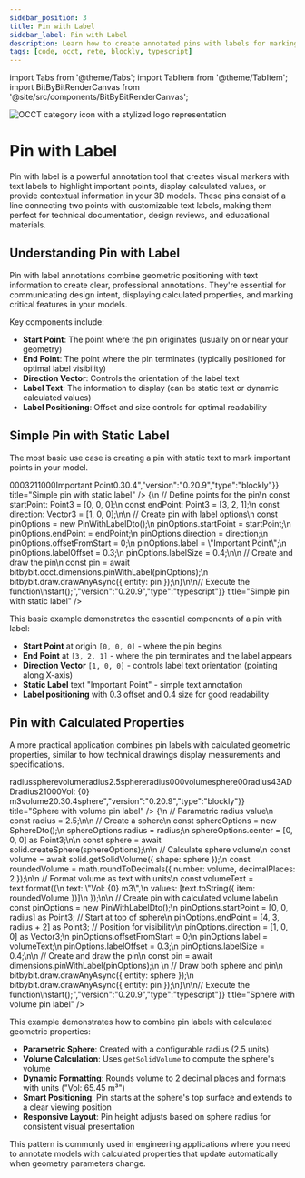 ```yaml
---
sidebar_position: 3
title: Pin with Label
sidebar_label: Pin with Label
description: Learn how to create annotated pins with labels for marking important points and displaying information in your 3D models.
tags: [code, occt, rete, blockly, typescript]
---
```


import Tabs from '@theme/Tabs';
import TabItem from '@theme/TabItem';
import BitByBitRenderCanvas from '@site/src/components/BitByBitRenderCanvas';

<img 
  class="category-icon-small" 
  src="https://s.bitbybit.dev/assets/icons/white/occt-icon.svg" 
  alt="OCCT category icon with a stylized logo representation" 
  title="OCCT category icon" />

# Pin with Label

Pin with label is a powerful annotation tool that creates visual markers with text labels to highlight important points, display calculated values, or provide contextual information in your 3D models. These pins consist of a line connecting two points with customizable text labels, making them perfect for technical documentation, design reviews, and educational materials.

## Understanding Pin with Label

Pin with label annotations combine geometric positioning with text information to create clear, professional annotations. They're essential for communicating design intent, displaying calculated properties, and marking critical features in your models. 

Key components include:
- **Start Point**: The point where the pin originates (usually on or near your geometry)
- **End Point**: The point where the pin terminates (typically positioned for optimal label visibility)
- **Direction Vector**: Controls the orientation of the label text
- **Label Text**: The information to display (can be static text or dynamic calculated values)
- **Label Positioning**: Offset and size controls for optimal readability

## Simple Pin with Static Label

The most basic use case is creating a pin with static text to mark important points in your model.

<Tabs groupId="simple-pin-with-label">
<TabItem value="rete" label="Rete">
    <BitByBitRenderCanvas
    requireManualStart={true}
    script={{"script":"{\"id\":\"rete-v2-json\",\"nodes\":{\"a1b2c3d4e5f6g7h8\":{\"id\":\"a1b2c3d4e5f6g7h8\",\"name\":\"bitbybit.point.pointXYZ\",\"customName\":\"start point\",\"async\":false,\"drawable\":true,\"data\":{\"genericNodeData\":{\"hide\":true,\"oneOnOne\":false,\"flatten\":0,\"forceExecution\":false},\"x\":0,\"y\":0,\"z\":0},\"inputs\":{},\"position\":[-3.082380360351779,4.874850306260413]},\"b2c3d4e5f6g7h8i9\":{\"id\":\"b2c3d4e5f6g7h8i9\",\"name\":\"bitbybit.point.pointXYZ\",\"customName\":\"end point\",\"async\":false,\"drawable\":true,\"data\":{\"genericNodeData\":{\"hide\":true,\"oneOnOne\":false,\"flatten\":0,\"forceExecution\":false},\"x\":3,\"y\":2,\"z\":1},\"inputs\":{},\"position\":[-3.8143436709497607,356.9627885959876]},\"c3d4e5f6g7h8i9j0\":{\"id\":\"c3d4e5f6g7h8i9j0\",\"name\":\"bitbybit.vector.vectorXYZ\",\"customName\":\"direction\",\"async\":false,\"drawable\":true,\"data\":{\"genericNodeData\":{\"hide\":true,\"oneOnOne\":false,\"flatten\":0,\"forceExecution\":false},\"x\":1,\"y\":0,\"z\":0},\"inputs\":{},\"position\":[-8.496903479843652,707.145616899227]},\"d4e5f6g7h8i9j0k1\":{\"id\":\"d4e5f6g7h8i9j0k1\",\"name\":\"bitbybit.occt.dimensions.pinWithLabel\",\"customName\":\"pin with label\",\"async\":true,\"drawable\":true,\"data\":{\"genericNodeData\":{\"hide\":false,\"oneOnOne\":false,\"flatten\":0,\"forceExecution\":false},\"startPoint\":[0,0,0],\"endPoint\":[0,5,2],\"direction\":[0,0,1],\"offsetFromStart\":0,\"label\":\"Important Point\",\"labelOffset\":0.3,\"labelSize\":0.4},\"inputs\":{\"startPoint\":{\"connections\":[{\"node\":\"a1b2c3d4e5f6g7h8\",\"output\":\"result\",\"data\":{}}]},\"endPoint\":{\"connections\":[{\"node\":\"b2c3d4e5f6g7h8i9\",\"output\":\"result\",\"data\":{}}]},\"direction\":{\"connections\":[{\"node\":\"c3d4e5f6g7h8i9j0\",\"output\":\"result\",\"data\":{}}]}},\"position\":[567.8101091255851,313.38590437874376]}}}","version":"0.20.9","type":"rete"}}
    title="Simple pin with static label"
    />
</TabItem>
<TabItem value="blockly" label="Blockly">
  <BitByBitRenderCanvas
    requireManualStart={true}
    script={{"script":"<xml xmlns=\"https://developers.google.com/blockly/xml\"><block type=\"bitbybit.draw.drawAnyAsyncNoReturn\" id=\"fgeiUoQm$kRn0loAmyRM\" x=\"-173\" y=\"-13\"><value name=\"Entity\"><block type=\"bitbybit.occt.dimensions.pinWithLabel\" id=\"yKrU^[e1O|Tox2ddsQ$U\"><value name=\"StartPoint\"><block type=\"bitbybit.point.pointXYZ\" id=\"3e?$A5f$qI}@h@c]k8~j\"><value name=\"X\"><block type=\"math_number\" id=\".g#F4vOTD8[}Z$)t`dN}\"><field name=\"NUM\">0</field></block></value><value name=\"Y\"><block type=\"math_number\" id=\"pu$Hq4oIO_A_V)+io4I~\"><field name=\"NUM\">0</field></block></value><value name=\"Z\"><block type=\"math_number\" id=\"BVwnig`6WRyvDx_q~IgO\"><field name=\"NUM\">0</field></block></value></block></value><value name=\"EndPoint\"><block type=\"bitbybit.point.pointXYZ\" id=\"JQ#jG,fBtEsy:`pC=.KH\"><value name=\"X\"><block type=\"math_number\" id=\"}m~jsS`1+Eg;YL!W4]2n\"><field name=\"NUM\">3</field></block></value><value name=\"Y\"><block type=\"math_number\" id=\"ry85@gKPTl*lE4gL|WW|\"><field name=\"NUM\">2</field></block></value><value name=\"Z\"><block type=\"math_number\" id=\"T~5flBYN6xx~1X8]O]~7\"><field name=\"NUM\">1</field></block></value></block></value><value name=\"Direction\"><block type=\"bitbybit.vector.vectorXYZ\" id=\"^UQBTw97.rgI^Bi7/RJ0\"><value name=\"X\"><block type=\"math_number\" id=\"GsHt^J$/TVIORKEv-@3V\"><field name=\"NUM\">1</field></block></value><value name=\"Y\"><block type=\"math_number\" id=\"_FIWm4sXHc7#;:1P$00N\"><field name=\"NUM\">0</field></block></value><value name=\"Z\"><block type=\"math_number\" id=\"#Va^Vt36uVNaOUXRzb09\"><field name=\"NUM\">0</field></block></value></block></value><value name=\"OffsetFromStart\"><block type=\"math_number\" id=\"kc62+1=8KXU1zH8._DHO\"><field name=\"NUM\">0</field></block></value><value name=\"Label\"><block type=\"text\" id=\"Ibuvumx#6;Qhb7U@I5Ci\"><field name=\"TEXT\">Important Point</field></block></value><value name=\"LabelOffset\"><block type=\"math_number\" id=\"4TX?erJklt/33j}k4-Yi\"><field name=\"NUM\">0.3</field></block></value><value name=\"LabelSize\"><block type=\"math_number\" id=\"!6XMA7fSVQFsrbWk9oyS\"><field name=\"NUM\">0.4</field></block></value></block></value></block></xml>","version":"0.20.9","type":"blockly"}}
    title="Simple pin with static label"
    />
</TabItem>
<TabItem value="typescript" label="TypeScript">
<BitByBitRenderCanvas
    requireManualStart={true}
    script={{"script":"// Import the required DTO for pin with label\nconst { PinWithLabelDto } = Bit.Inputs.OCCT;\ntype Point3 = Bit.Inputs.Base.Point3;\ntype Vector3 = Bit.Inputs.Base.Vector3;\n\n// Define the main function\nconst start = async () => {\n    // Define points for the pin\n    const startPoint: Point3 = [0, 0, 0];\n    const endPoint: Point3 = [3, 2, 1];\n    const direction: Vector3 = [1, 0, 0];\n\n    // Create pin with label options\n    const pinOptions = new PinWithLabelDto();\n    pinOptions.startPoint = startPoint;\n    pinOptions.endPoint = endPoint;\n    pinOptions.direction = direction;\n    pinOptions.offsetFromStart = 0;\n    pinOptions.label = \"Important Point\";\n    pinOptions.labelOffset = 0.3;\n    pinOptions.labelSize = 0.4;\n\n    // Create and draw the pin\n    const pin = await bitbybit.occt.dimensions.pinWithLabel(pinOptions);\n    bitbybit.draw.drawAnyAsync({ entity: pin });\n}\n\n// Execute the function\nstart();","version":"0.20.9","type":"typescript"}}
    title="Simple pin with static label"
    />
</TabItem>
</Tabs>

This basic example demonstrates the essential components of a pin with label:
- **Start Point** at origin `[0, 0, 0]` - where the pin begins
- **End Point** at `[3, 2, 1]` - where the pin terminates and the label appears
- **Direction Vector** `[1, 0, 0]` - controls label text orientation (pointing along X-axis)
- **Static Label** text "Important Point" - simple text annotation
- **Label positioning** with 0.3 offset and 0.4 size for good readability

## Pin with Calculated Properties

A more practical application combines pin labels with calculated geometric properties, similar to how technical drawings display measurements and specifications.

<Tabs groupId="pin-with-calculated-properties">
<TabItem value="rete" label="Rete">
    <BitByBitRenderCanvas
    requireManualStart={true}
    script={{"script":"{\"id\":\"rete-v2-json\",\"nodes\":{\"c66568678586089d\":{\"id\":\"c66568678586089d\",\"name\":\"bitbybit.math.numberSlider\",\"customName\":\"radius\",\"data\":{\"options\":{\"min\":1,\"max\":5,\"step\":0.1,\"width\":300,\"updateOnDrag\":true},\"number\":2.5},\"inputs\":{},\"position\":[42.37234172395962,107.44633517914559]},\"b2c3d4e5f6g7h8i9\":{\"id\":\"b2c3d4e5f6g7h8i9\",\"name\":\"bitbybit.occt.shapes.solid.createSphere\",\"customName\":\"sphere\",\"async\":true,\"drawable\":true,\"data\":{\"genericNodeData\":{\"hide\":false,\"oneOnOne\":false,\"flatten\":0,\"forceExecution\":false},\"radius\":2.5,\"center\":[0,0,0]},\"inputs\":{\"radius\":{\"connections\":[{\"node\":\"c66568678586089d\",\"output\":\"result\",\"data\":{}}]}},\"position\":[1028.4532554896928,63.44938865666802]},\"c3d4e5f6g7h8i9j0\":{\"id\":\"c3d4e5f6g7h8i9j0\",\"name\":\"bitbybit.occt.shapes.solid.getSolidVolume\",\"customName\":\"get volume\",\"async\":true,\"drawable\":false,\"data\":{\"genericNodeData\":{\"hide\":false,\"oneOnOne\":false,\"flatten\":0,\"forceExecution\":false}},\"inputs\":{\"shape\":{\"connections\":[{\"node\":\"b2c3d4e5f6g7h8i9\",\"output\":\"result\",\"data\":{}}]}},\"position\":[1424.1082301913739,60.27055877703206]},\"d4e5f6g7h8i9j0k1\":{\"id\":\"d4e5f6g7h8i9j0k1\",\"name\":\"bitbybit.math.roundToDecimals\",\"customName\":\"round volume\",\"async\":false,\"drawable\":false,\"data\":{\"genericNodeData\":{\"hide\":false,\"oneOnOne\":false,\"flatten\":0,\"forceExecution\":false},\"number\":1.123456,\"decimalPlaces\":2},\"inputs\":{\"number\":{\"connections\":[{\"node\":\"c3d4e5f6g7h8i9j0\",\"output\":\"result\",\"data\":{}}]}},\"position\":[1797.4006197699327,61.31067901531682]},\"e5f6g7h8i9j0k1l2\":{\"id\":\"e5f6g7h8i9j0k1l2\",\"name\":\"bitbybit.text.format\",\"customName\":\"format volume\",\"async\":false,\"drawable\":false,\"data\":{\"genericNodeData\":{\"hide\":false,\"oneOnOne\":false,\"flatten\":0,\"forceExecution\":false},\"text\":\"Vol: {0} m3\",\"values\":[\"World\"]},\"inputs\":{\"values\":{\"connections\":[{\"node\":\"aed40f273ec67645\",\"output\":\"list\",\"data\":{}}]}},\"position\":[2924.572795632677,19.910741652073355]},\"aed40f273ec67645\":{\"id\":\"aed40f273ec67645\",\"name\":\"bitbybit.lists.createList\",\"customName\":\"volume list\",\"data\":{},\"inputs\":{\"listElements\":{\"connections\":[{\"node\":\"g7h8i9j0k1l2m3n4\",\"output\":\"result\",\"data\":{}}]}},\"position\":[2546.460084525186,96.60716110138223]},\"g7h8i9j0k1l2m3n4\":{\"id\":\"g7h8i9j0k1l2m3n4\",\"name\":\"bitbybit.text.toString\",\"customName\":\"volume to string\",\"async\":false,\"drawable\":false,\"data\":{\"genericNodeData\":{\"hide\":false,\"oneOnOne\":false,\"flatten\":0,\"forceExecution\":false}},\"inputs\":{\"item\":{\"connections\":[{\"node\":\"d4e5f6g7h8i9j0k1\",\"output\":\"result\",\"data\":{}}]}},\"position\":[2170.95886498554,58.543647593272425]},\"h8i9j0k1l2m3n4o5\":{\"id\":\"h8i9j0k1l2m3n4o5\",\"name\":\"bitbybit.point.pointXYZ\",\"customName\":\"pin start\",\"async\":false,\"drawable\":true,\"data\":{\"genericNodeData\":{\"hide\":true,\"oneOnOne\":false,\"flatten\":0,\"forceExecution\":false},\"x\":0,\"y\":0,\"z\":0},\"inputs\":{\"z\":{\"connections\":[{\"node\":\"c66568678586089d\",\"output\":\"result\",\"data\":{}}]}},\"position\":[1810.5462022760823,-1193.3432054975422]},\"i9j0k1l2m3n4o5p6\":{\"id\":\"i9j0k1l2m3n4o5p6\",\"name\":\"bitbybit.point.pointXYZ\",\"customName\":\"pin end\",\"async\":false,\"drawable\":true,\"data\":{\"genericNodeData\":{\"hide\":true,\"oneOnOne\":false,\"flatten\":0,\"forceExecution\":false},\"x\":4,\"y\":3,\"z\":0},\"inputs\":{\"z\":{\"connections\":[{\"node\":\"j0k1l2m3n4o5p6q7\",\"output\":\"result\",\"data\":{}}]}},\"position\":[2196.4694618686303,-808.0481131190422]},\"j0k1l2m3n4o5p6q7\":{\"id\":\"j0k1l2m3n4o5p6q7\",\"name\":\"bitbybit.math.add\",\"customName\":\"pin height\",\"async\":false,\"drawable\":false,\"data\":{\"genericNodeData\":{\"hide\":false,\"oneOnOne\":false,\"flatten\":0,\"forceExecution\":false},\"first\":1,\"second\":2},\"inputs\":{\"first\":{\"connections\":[{\"node\":\"c66568678586089d\",\"output\":\"result\",\"data\":{}}]}},\"position\":[1794.5859002094235,-731.4406370552683]},\"k1l2m3n4o5p6q7r8\":{\"id\":\"k1l2m3n4o5p6q7r8\",\"name\":\"bitbybit.vector.vectorXYZ\",\"customName\":\"direction\",\"async\":false,\"drawable\":true,\"data\":{\"genericNodeData\":{\"hide\":true,\"oneOnOne\":false,\"flatten\":0,\"forceExecution\":false},\"x\":1,\"y\":0,\"z\":0},\"inputs\":{},\"position\":[2197.6871669225566,-433.8215024712347]},\"l2m3n4o5p6q7r8s9\":{\"id\":\"l2m3n4o5p6q7r8s9\",\"name\":\"bitbybit.occt.dimensions.pinWithLabel\",\"customName\":\"volume pin\",\"async\":true,\"drawable\":true,\"data\":{\"genericNodeData\":{\"hide\":false,\"oneOnOne\":false,\"flatten\":0,\"forceExecution\":false},\"startPoint\":[0,0,0],\"endPoint\":[0,5,2],\"direction\":[0,0,1],\"offsetFromStart\":0,\"label\":\"Volume Pin\",\"labelOffset\":0.3,\"labelSize\":0.4},\"inputs\":{\"startPoint\":{\"connections\":[{\"node\":\"h8i9j0k1l2m3n4o5\",\"output\":\"result\",\"data\":{}}]},\"endPoint\":{\"connections\":[{\"node\":\"i9j0k1l2m3n4o5p6\",\"output\":\"result\",\"data\":{}}]},\"direction\":{\"connections\":[{\"node\":\"k1l2m3n4o5p6q7r8\",\"output\":\"result\",\"data\":{}}]},\"label\":{\"connections\":[{\"node\":\"e5f6g7h8i9j0k1l2\",\"output\":\"result\",\"data\":{}}]}},\"position\":[3518.309591588108,-857.7165027776839]}}}","version":"0.20.9","type":"rete"}}
    title="Sphere with volume pin label"
    />
</TabItem>
<TabItem value="blockly" label="Blockly">
  <BitByBitRenderCanvas
    requireManualStart={true}
    script={{"script":"<xml xmlns=\"https://developers.google.com/blockly/xml\"><variables><variable id=\"tFn{#Jp(U~%-tJ!jYFZe\">radius</variable><variable id=\"xc]EktUoaR-Gm0~E;+JK\">sphere</variable><variable id=\"aIYE0t6:W~X:n-Uj41=f\">volume</variable></variables><block type=\"variables_set\" id=\"3-{|Jxy8)ff37;yS;c^4\" x=\"-157\" y=\"-286\"><field name=\"VAR\" id=\"tFn{#Jp(U~%-tJ!jYFZe\">radius</field><value name=\"VALUE\"><block type=\"math_number\" id=\"Vl3AUHk0gg4]B2pUc*PO\"><field name=\"NUM\">2.5</field></block></value><next><block type=\"variables_set\" id=\"[a9;`1j4o2`_Wr1:VUT~\"><field name=\"VAR\" id=\"xc]EktUoaR-Gm0~E;+JK\">sphere</field><value name=\"VALUE\"><block type=\"bitbybit.occt.shapes.solid.createSphere\" id=\"3(X0PcxYrC?dHx{c%}$f\"><value name=\"Radius\"><block type=\"variables_get\" id=\"%LMtIi*:Q69`3Fve1Iuy\"><field name=\"VAR\" id=\"tFn{#Jp(U~%-tJ!jYFZe\">radius</field></block></value><value name=\"Center\"><block type=\"bitbybit.point.pointXYZ\" id=\"OLLcb3;WluvT`Fl7FiFB\"><value name=\"X\"><block type=\"math_number\" id=\"@8A=M=xG(9R]A+Y5$)a/\"><field name=\"NUM\">0</field></block></value><value name=\"Y\"><block type=\"math_number\" id=\"nDVoC8aSKs66D@]G`]]w\"><field name=\"NUM\">0</field></block></value><value name=\"Z\"><block type=\"math_number\" id=\"HNPo=~#Ys?C{LB/WyoHc\"><field name=\"NUM\">0</field></block></value></block></value></block></value><next><block type=\"variables_set\" id=\"fEC/Idzc)hC0qQ7dZCD=\"><field name=\"VAR\" id=\"aIYE0t6:W~X:n-Uj41=f\">volume</field><value name=\"VALUE\"><block type=\"base_time_await_return\" id=\"kKly_|;T[E$TBTr,vH$h\"><value name=\"Promise\"><block type=\"bitbybit.occt.shapes.solid.getSolidVolume\" id=\"m`eTR3Y(r#NIZg{~PqS-\"><value name=\"Shape\"><block type=\"variables_get\" id=\"[4^~C+gu,/m?LXsDcGNf\"><field name=\"VAR\" id=\"xc]EktUoaR-Gm0~E;+JK\">sphere</field></block></value></block></value></block></value><next><block type=\"bitbybit.draw.drawAnyAsyncNoReturn\" id=\"~DNH%2A?1Of$JLQm5{R.\"><value name=\"Entity\"><block type=\"bitbybit.occt.dimensions.pinWithLabel\" id=\"hBnh=5=rU3P`VysPD(N;\"><value name=\"StartPoint\"><block type=\"bitbybit.point.pointXYZ\" id=\"T4j~oRr8rp@M%COyy7p9\"><value name=\"X\"><block type=\"math_number\" id=\"_zit%eN[O)eE_et:YJk9\"><field name=\"NUM\">0</field></block></value><value name=\"Y\"><block type=\"math_number\" id=\"WP^rod.Y[Y]E)o-4owoe\"><field name=\"NUM\">0</field></block></value><value name=\"Z\"><block type=\"variables_get\" id=\"fBPv}k[jLE0f^4~Q^vFq\"><field name=\"VAR\" id=\"tFn{#Jp(U~%-tJ!jYFZe\">radius</field></block></value></block></value><value name=\"EndPoint\"><block type=\"bitbybit.point.pointXYZ\" id=\"EEexWc7wq+J2pYdq_z6U\"><value name=\"X\"><block type=\"math_number\" id=\"]-|M~[g!6o;$^]D@?oKt\"><field name=\"NUM\">4</field></block></value><value name=\"Y\"><block type=\"math_number\" id=\"n3nb}0:iG17hn4wd,!h$\"><field name=\"NUM\">3</field></block></value><value name=\"Z\"><block type=\"math_arithmetic\" id=\"zdZ3YI)~+IuF+3kKK?e!\"><field name=\"OP\">ADD</field><value name=\"A\"><block type=\"variables_get\" id=\"2gDkrQ-eSE@4sJShk!wK\"><field name=\"VAR\" id=\"tFn{#Jp(U~%-tJ!jYFZe\">radius</field></block></value><value name=\"B\"><block type=\"math_number\" id=\"5pt{6H^0yd1?GQ[j%lLi\"><field name=\"NUM\">2</field></block></value></block></value></block></value><value name=\"Direction\"><block type=\"bitbybit.vector.vectorXYZ\" id=\"^W.S_*6BL~-4R(P.E5R?\"><value name=\"X\"><block type=\"math_number\" id=\"$}5fHVxcmzU,HkzKCl*j\"><field name=\"NUM\">1</field></block></value><value name=\"Y\"><block type=\"math_number\" id=\"3bmF++IE7+be[X:72L[?\"><field name=\"NUM\">0</field></block></value><value name=\"Z\"><block type=\"math_number\" id=\";j`Vw)*|{M/kk{2|i|x0\"><field name=\"NUM\">0</field></block></value></block></value><value name=\"OffsetFromStart\"><block type=\"math_number\" id=\"cr.}c(J7s2Rh#{#.X}L!\"><field name=\"NUM\">0</field></block></value><value name=\"Label\"><block type=\"bitbybit.text.format\" id=\"DCU_$N_JdE|nU.^i1toH\"><value name=\"Text\"><block type=\"text\" id=\"x}|)-oHP,)8$+aY*286y\"><field name=\"TEXT\">Vol: {0} m3</field></block></value><value name=\"Values\"><block type=\"lists_create_with\" id=\"*Vw?9UJGDNj_iJfI3*i7\"><mutation items=\"1\"></mutation><value name=\"ADD0\"><block type=\"bitbybit.math.roundToDecimals\" id=\"0^jHNm#,#Zw/5O+V8ft3\"><value name=\"Number\"><block type=\"variables_get\" id=\"iI*d_r#f_clI])~Fc*41\"><field name=\"VAR\" id=\"aIYE0t6:W~X:n-Uj41=f\">volume</field></block></value><value name=\"DecimalPlaces\"><block type=\"math_number\" id=\"9~uQ?dN?kOuwGK#t^w0~\"><field name=\"NUM\">2</field></block></value></block></value></block></value></block></value><value name=\"LabelOffset\"><block type=\"math_number\" id=\"hyTt68s,2.yZO3`b*L:K\"><field name=\"NUM\">0.3</field></block></value><value name=\"LabelSize\"><block type=\"math_number\" id=\"p,7@2g-HHDji*qoZeax|\"><field name=\"NUM\">0.4</field></block></value></block></value><next><block type=\"bitbybit.draw.drawAnyAsyncNoReturn\" id=\"Mt?I$7qJb8S`wet%`EL#\"><value name=\"Entity\"><block type=\"variables_get\" id=\"E:mSruxRtX%YmPgUObe$\"><field name=\"VAR\" id=\"xc]EktUoaR-Gm0~E;+JK\">sphere</field></block></value></block></next></block></next></block></next></block></next></block></xml>","version":"0.20.9","type":"blockly"}}
    title="Sphere with volume pin label"
    />
</TabItem>
<TabItem value="typescript" label="TypeScript">
<BitByBitRenderCanvas
    requireManualStart={true}
    script={{"script":"// Import required DTOs and types\nconst { SphereDto, PinWithLabelDto } = Bit.Inputs.OCCT;\ntype Point3 = Bit.Inputs.Base.Point3;\ntype Vector3 = Bit.Inputs.Base.Vector3;\n\n// Get access to OCCT modules\nconst { solid } = bitbybit.occt.shapes;\nconst { dimensions } = bitbybit.occt;\nconst { math, text } = bitbybit;\n\n// Define the main function\nconst start = async () => {\n    // Parametric radius value\n    const radius = 2.5;\n\n    // Create a sphere\n    const sphereOptions = new SphereDto();\n    sphereOptions.radius = radius;\n    sphereOptions.center = [0, 0, 0] as Point3;\n\n    const sphere = await solid.createSphere(sphereOptions);\n\n    // Calculate sphere volume\n    const volume = await solid.getSolidVolume({ shape: sphere });\n    const roundedVolume = math.roundToDecimals({ number: volume, decimalPlaces: 2 });\n\n    // Format volume as text with units\n    const volumeText = text.format({\n        text: \"Vol: {0} m3\",\n        values: [text.toString({ item: roundedVolume })]\n    });\n\n    // Create pin with calculated volume label\n    const pinOptions = new PinWithLabelDto();\n    pinOptions.startPoint = [0, 0, radius] as Point3; // Start at top of sphere\n    pinOptions.endPoint = [4, 3, radius + 2] as Point3; // Position for visibility\n    pinOptions.direction = [1, 0, 0] as Vector3;\n    pinOptions.offsetFromStart = 0;\n    pinOptions.label = volumeText;\n    pinOptions.labelOffset = 0.3;\n    pinOptions.labelSize = 0.4;\n\n    // Create and draw the pin\n    const pin = await dimensions.pinWithLabel(pinOptions);\n    \n    // Draw both sphere and pin\n    bitbybit.draw.drawAnyAsync({ entity: sphere });\n    bitbybit.draw.drawAnyAsync({ entity: pin });\n}\n\n// Execute the function\nstart();","version":"0.20.9","type":"typescript"}}
    title="Sphere with volume pin label"
    />
</TabItem>
</Tabs>

This example demonstrates how to combine pin labels with calculated geometric properties:

- **Parametric Sphere**: Created with a configurable radius (2.5 units)
- **Volume Calculation**: Uses `getSolidVolume` to compute the sphere's volume
- **Dynamic Formatting**: Rounds volume to 2 decimal places and formats with units ("Vol: 65.45 m³")
- **Smart Positioning**: Pin starts at the sphere's top surface and extends to a clear viewing position
- **Responsive Layout**: Pin height adjusts based on sphere radius for consistent visual presentation

This pattern is commonly used in engineering applications where you need to annotate models with calculated properties that update automatically when geometry parameters change.
